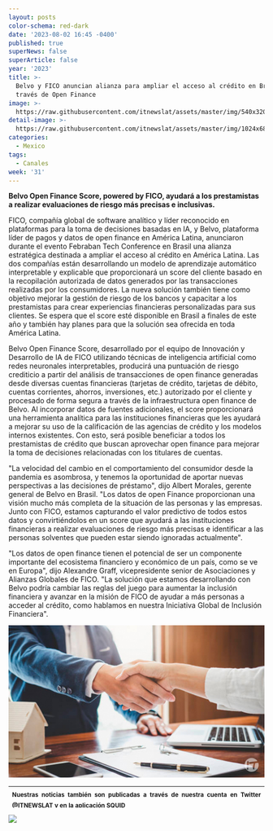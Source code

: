 ```yaml
---
layout: posts
color-schema: red-dark
date: '2023-08-02 16:45 -0400'
published: true
superNews: false
superArticle: false
year: '2023'
title: >-
  Belvo y FICO anuncian alianza para ampliar el acceso al crédito en Brasil a
  través de Open Finance 
image: >-
  https://raw.githubusercontent.com/itnewslat/assets/master/img/540x320/Acuerdo-b2b-p.jpg
detail-image: >-
  https://raw.githubusercontent.com/itnewslat/assets/master/img/1024x680/Acuerdo-b2b-g.jpg
categories:
  - Mexico
tags:
  - Canales
week: '31'
---
```

**Belvo Open Finance Score, powered by FICO, ayudará a los prestamistas a realizar evaluaciones de riesgo más precisas e inclusivas.**

FICO, compañía global de software analítico y líder reconocido en plataformas para la toma de decisiones basadas en IA, y Belvo, plataforma líder de pagos y datos de open finance en América Latina, anunciaron durante el evento Febraban Tech Conference en Brasil una alianza estratégica destinada a ampliar el acceso al crédito en América Latina. Las dos compañías están desarrollando un modelo de aprendizaje automático interpretable y explicable que proporcionará un score del cliente basado en la recopilación autorizada de datos generados por las transacciones realizadas por los consumidores. La nueva solución también tiene como objetivo mejorar la gestión de riesgo de los bancos y capacitar a los prestamistas para crear experiencias financieras personalizadas para sus clientes. Se espera que el score esté disponible en Brasil a finales de este año y también hay planes para que la solución sea ofrecida en toda América Latina.

Belvo Open Finance Score, desarrollado por el equipo de Innovación y Desarrollo de IA de FICO utilizando técnicas de inteligencia artificial como redes neuronales interpretables, producirá una puntuación de riesgo crediticio a partir del análisis de transacciones de open finance generadas desde diversas cuentas financieras (tarjetas de crédito, tarjetas de débito, cuentas corrientes, ahorros, inversiones,  etc.) autorizado por el cliente y procesado de forma segura a través de la infraestructura open finance de Belvo. Al incorporar datos de fuentes adicionales, el score proporcionará una herramienta analítica para las instituciones financieras que les ayudará a mejorar su uso de la calificación de las agencias de crédito y los modelos internos existentes. Con esto, será posible beneficiar a todos los prestamistas de crédito que buscan aprovechar open finance para mejorar la toma de decisiones relacionadas con los titulares de cuentas.
  
"La velocidad del cambio en el comportamiento del consumidor desde la pandemia es asombrosa, y tenemos la oportunidad de aportar nuevas perspectivas a las decisiones de préstamo", dijo Albert Morales, gerente general de Belvo en Brasil. "Los datos de open Finance proporcionan una visión mucho más completa de la situación de las personas y las empresas. Junto con FICO, estamos capturando el valor predictivo de todos estos datos y convirtiéndolos en un score que ayudará a las instituciones financieras a realizar evaluaciones de riesgo más precisas e identificar a las personas solventes que pueden estar siendo ignoradas actualmente".

"Los datos de open finance tienen el potencial de ser un componente importante del ecosistema financiero y económico de un país, como se ve en Europa", dijo Alexandre Graff, vicepresidente senior de Asociaciones y Alianzas Globales de FICO. "La solución que estamos desarrollando con Belvo podría cambiar las reglas del juego para aumentar la inclusión financiera y avanzar en la misión de FICO de ayudar a más personas a acceder al crédito, como hablamos en nuestra Iniciativa Global de Inclusión Financiera".

![](https://raw.githubusercontent.com/itnewslat/assets/master/img/540x320/Acuerdo-b2b-p.jpg)

<table style="height: 42px;" width="569">
<tbody>
<tr>
<td style="text-align: justify;"><sub><strong>Nuestras noticias también son publicadas a través de nuestra cuenta en Twitter <a href="https://twitter.com/itnewslat?lang=es">@ITNEWSLAT</a> y en la aplicación <a href="https://squidapp.co/en/">SQUID</a></strong></sub></td>
</tr>
</tbody>
</table>

<img src="https://tracker.metricool.com/c3po.jpg?hash=56f88a41e39ab42c063cc51676587a04"/>